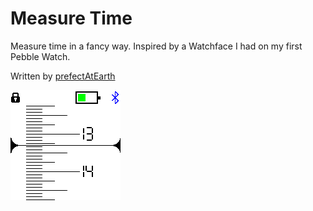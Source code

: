 # Measure Time

Measure time in a fancy way. Inspired by a Watchface I had on my first Pebble Watch.

Written by [prefectAtEarth](https://www.github.com/prefectAtEarth/)

![](measuretime.png)